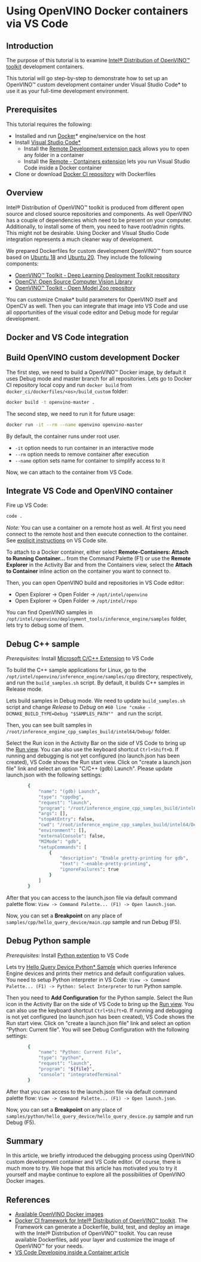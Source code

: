 # Using OpenVINO Docker containers via VS Code

## Introduction

The purpose of this tutorial is to examine [Intel® Distribution of OpenVINO™ toolkit](https://software.intel.com/openvino-toolkit) development containers.

This tutorial will go step-by-step to demonstrate how to set up an OpenVINO™ custom development container under Visual Studio Code* to use it as your full-time development environment.

## Prerequisites

This tutorial requires the following:
 - Installed and run [Docker](https://www.docker.com/products/docker-desktop)* engine/service on the host
 - Install [Visual Studio Code*](https://code.visualstudio.com/)
	- Install the [Remote Development extension pack](https://aka.ms/vscode-remote/download/extension) allows you to open any folder in a container
	- Install the [Remote - Containers extension](https://code.visualstudio.com/docs/remote/containers-tutorial#_install-the-extension) lets you run Visual Studio Code inside a Docker container
 - Clone or download [Docker CI repository](https://github.com/openvinotoolkit/docker_ci) with Dockerfiles
 
## Overview

Intel® Distribution of OpenVINO™ toolkit is produced from different open source and closed source repositories and components. As well OpenVINO has a couple of dependencies which need to be present on your computer. Additionally, to install some of them, you need to have root/admin rights. This might not be desirable. Using Docker and Visual Studio Code integration represents a much cleaner way of development. 

We prepared Dockerfiles for custom development OpenVINO™ from source based on [Ubuntu 18](https://github.com/openvinotoolkit/docker_ci/tree/master/dockerfiles/ubuntu18/build_custom) and [Ubuntu 20](https://github.com/openvinotoolkit/docker_ci/tree/master/dockerfiles/ubuntu20/build_custom). They include the following components:
 
* [OpenVINO™ Toolkit - Deep Learning Deployment Toolkit repository](https://github.com/openvinotoolkit/openvino)
* [OpenCV: Open Source Computer Vision Library](https://github.com/opencv/opencv)
* [OpenVINO™ Toolkit - Open Model Zoo repository](https://github.com/openvinotoolkit/open_model_zoo)

You can customize Cmake* build parameters for OpenVINO itself and OpenCV as well. Then you can integrate that image into VS Code and use all opportunities of the visual code editor and Debug mode for regular development. 

## Docker and VS Code integration

## Build OpenVINO custom development Docker
The first step, we need to build a OpenVINO™ Docker image, by default it uses Debug mode and master branch for all repositories.
Lets go to Docker CI repository local copy and run `docker build` from `docker_ci/dockerfiles/<os>/build_custom` folder:

```sh
docker build -t openvino-master .
```

The second step, we need to run it for future usage:

```sh
docker run -it --rm --name openvino openvino-master
```

By default, the container runs under root user.
- `-it` option needs to run container in an interactive mode
- `--rm` option needs to remove container after execution
- `--name` option sets name for container to simplify access to it

Now, we can attach to the container from VS Code. 

## Integrate VS Code and OpenVINO container

Fire up VS Code:

```cmd
code .
```

*Note:* You can use a container on a remote host as well. At first you need connect to the remote host and then execute connection to the container. See [explicit instructions](https://code.visualstudio.com/docs/remote/ssh#_connect-to-a-remote-host) on VS Code site.

To attach to a Docker container, either select **Remote-Containers: Attach to Running Container...** from the Command Palette (F1) or use the **Remote Explorer** in the Activity Bar and from the Containers view, select the **Attach to Container** inline action on the container you want to connect to.

Then, you can open OpenVINO build and repositories in VS Code editor:

 - Open Explorer -> Open Folder -> `/opt/intel/openvino`
 - Open Explorer -> Open Folder -> `/opt/intel/repo`

You can find OpenVINO samples in `/opt/intel/openvino/deployment_tools/inference_engine/samples` folder, lets try to debug some of them.

## Debug C++ sample

*Prerequisites:* Install [Microsoft C/C++ Extension](https://marketplace.visualstudio.com/items?itemName=ms-vscode.cpptools#:~:text=The%20C%2FC%2B%2B%20extension%20adds,such%20as%20IntelliSense%20and%20debugging.) to VS Code

To build the C++ sample applications for Linux, go to the `/opt/intel/openvino/inference_engine/samples/cpp` directory, respectively, and run the `build_samples.sh` script. By default, it builds C++ samples in Release mode. 

Lets build samples in Debug mode. We need to update `build_samples.sh` script and change _Release_ to _Debug_ on `#60 line "cmake -DCMAKE_BUILD_TYPE=Debug "$SAMPLES_PATH"" ` and run the script.

Then, you can see built samples in `/root/inference_engine_cpp_samples_build/intel64/Debug/` folder.

Select the Run icon in the Activity Bar on the side of VS Code to bring up the [Run view](https://code.visualstudio.com/docs/editor/debugging#_run-view). You can also use the keyboard shortcut `Ctrl+Shift+D`.
If running and debugging is not yet configured (no launch.json has been created), VS Code shows the Run start view. Click on "create a launch.json file" link and select an option "C/C++ (gdb) Launch". 
Please update launch.json with the following settings:

```sh
        {
            "name": "(gdb) Launch",
            "type": "cppdbg",
            "request": "launch",
            "program": "/root/inference_engine_cpp_samples_build/intel64/Debug/hello_query_device",
            "args": [],
            "stopAtEntry": false,
            "cwd": "/root/inference_engine_cpp_samples_build/intel64/Debug/",
            "environment": [],
            "externalConsole": false,
            "MIMode": "gdb",
            "setupCommands": [
                {
                    "description": "Enable pretty-printing for gdb",
                    "text": "-enable-pretty-printing",
                    "ignoreFailures": true
                }
            ]
        }
```

After that you can access to the launch.json file via default command palette flow: `View -> Command Palette... (F1) -> Open launch.json`.

Now, you can set a **Breakpoint** on any place of `samples/cpp/hello_query_device/main.cpp` sample and run Debug (F5).

## Debug Python sample

*Prerequisites:* Install [Python extention](https://marketplace.visualstudio.com/items?itemName=ms-python.python) to VS Code

Lets try [Hello Query Device Python* Sample](https://docs.openvinotoolkit.org/latest/openvino_inference_engine_ie_bridges_python_sample_hello_query_device_README.html) which queries Inference Engine devices and prints their metrics and default configuration values.
You need to setup Python interpreter in VS Code: `View -> Command Palette... (F1) -> Python: Select Interpreter` to run Python sample.

Then you need to **Add Configuration** for the Python sample.
Select the Run icon in the Activity Bar on the side of VS Code to bring up the [Run view](https://code.visualstudio.com/docs/editor/debugging#_run-view). You can also use the keyboard shortcut `Ctrl+Shift+D`.
If running and debugging is not yet configured (no launch.json has been created), VS Code shows the Run start view. Click on "create a launch.json file" link and select an option "Python: Current file". 
You will see Debug Configuration with the following settings:

```sh
        {
            "name": "Python: Current File",
            "type": "python",
            "request": "launch",
            "program": "${file}",
            "console": "integratedTerminal"
        }
```

After that you can access to the launch.json file via default command palette flow: `View -> Command Palette... (F1) -> Open launch.json`.

Now, you can set a **Breakpoint** on any place of `samples/python/hello_query_device/hello_query_device.py` sample and run Debug (F5).

## Summary

In this article, we briefly introduced the debugging process using OpenVINO custom development container and VS Code editor. Of course, there is much more to try. We hope that this article has motivated you to try it yourself and maybe continue to explore all the possibilities of OpenVINO Docker images.

## References

 - [Available OpenVINO Docker images](https://github.com/openvinotoolkit/docker_ci#prebuilt-images)
 - [Docker CI framework for Intel® Distribution of OpenVINO™ toolkit](https://github.com/openvinotoolkit/docker_ci). The Framework can generate a Dockerfile, build, test, and deploy an image with the Intel® Distribution of OpenVINO™ toolkit. You can reuse available Dockerfiles, add your layer and customize the image of OpenVINO™ for your needs.
 - [VS Code Developing inside a Container article](https://code.visualstudio.com/docs/remote/containers)